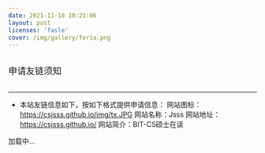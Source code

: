 ```yaml
---
date: 2021-11-18 10:21:06
layout: post
licenses: 'fasle'
cover: /img/gallery/feria.png
---
```

<div class="friend-title-item"><br><font size=4>申请友链须知</font><br><br><hr></div>

- 本站友链信息如下，按如下格式提供申请信息：
    网站图标：https://csjsss.github.io/img/tx.JPG
    网站名称：Jsss
    网站地址：https://csjsss.github.io/
    网站简介：BIT-CS硕士在读


<script type="text/javascript" defer src="/js/friend.js"></script>
<div class="links-content">加载中...</div>